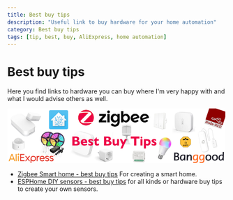 ```yaml
---
title: Best buy tips
description: "Useful link to buy hardware for your home automation"
category: Best buy tips
tags: [tip, best, buy, AliExpress, home automation]
---
```

# Best buy tips

Here you find links to hardware you can buy where I'm very happy with and what I would advise others as well.

<a href="/buy/smart_home_best_buy_tips">
<img src="images_zigbee/zigbee_banner.png" width="500px">
</a>

* [Zigbee Smart home - best buy tips](smart_home_best_buy_tips) For creating a smart home.
* [ESPHome DIY sensors - best buy tips](esphome_diy) for all kinds or hardware buy tips to create your own sensors.
